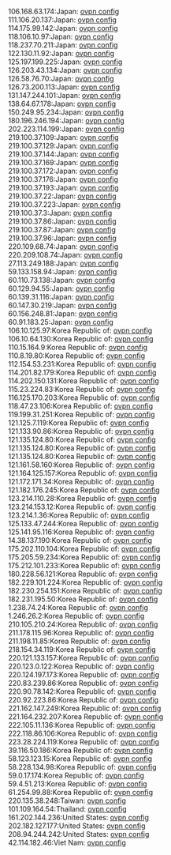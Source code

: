 106.168.63.174:Japan: [ovpn config](vpn/106_168_63_174.ovpn)  
111.106.20.137:Japan: [ovpn config](vpn/111_106_20_137.ovpn)  
114.175.99.142:Japan: [ovpn config](vpn/114_175_99_142.ovpn)  
118.106.10.97:Japan: [ovpn config](vpn/118_106_10_97.ovpn)  
118.237.70.211:Japan: [ovpn config](vpn/118_237_70_211.ovpn)  
122.130.11.92:Japan: [ovpn config](vpn/122_130_11_92.ovpn)  
125.197.199.225:Japan: [ovpn config](vpn/125_197_199_225.ovpn)  
126.203.43.134:Japan: [ovpn config](vpn/126_203_43_134.ovpn)  
126.58.76.70:Japan: [ovpn config](vpn/126_58_76_70.ovpn)  
126.73.200.113:Japan: [ovpn config](vpn/126_73_200_113.ovpn)  
131.147.244.101:Japan: [ovpn config](vpn/131_147_244_101.ovpn)  
138.64.67.178:Japan: [ovpn config](vpn/138_64_67_178.ovpn)  
150.249.95.234:Japan: [ovpn config](vpn/150_249_95_234.ovpn)  
180.196.246.194:Japan: [ovpn config](vpn/180_196_246_194.ovpn)  
202.223.114.199:Japan: [ovpn config](vpn/202_223_114_199.ovpn)  
219.100.37.109:Japan: [ovpn config](vpn/219_100_37_109.ovpn)  
219.100.37.129:Japan: [ovpn config](vpn/219_100_37_129.ovpn)  
219.100.37.144:Japan: [ovpn config](vpn/219_100_37_144.ovpn)  
219.100.37.169:Japan: [ovpn config](vpn/219_100_37_169.ovpn)  
219.100.37.172:Japan: [ovpn config](vpn/219_100_37_172.ovpn)  
219.100.37.176:Japan: [ovpn config](vpn/219_100_37_176.ovpn)  
219.100.37.193:Japan: [ovpn config](vpn/219_100_37_193.ovpn)  
219.100.37.22:Japan: [ovpn config](vpn/219_100_37_22.ovpn)  
219.100.37.223:Japan: [ovpn config](vpn/219_100_37_223.ovpn)  
219.100.37.3:Japan: [ovpn config](vpn/219_100_37_3.ovpn)  
219.100.37.86:Japan: [ovpn config](vpn/219_100_37_86.ovpn)  
219.100.37.87:Japan: [ovpn config](vpn/219_100_37_87.ovpn)  
219.100.37.96:Japan: [ovpn config](vpn/219_100_37_96.ovpn)  
220.109.68.74:Japan: [ovpn config](vpn/220_109_68_74.ovpn)  
220.209.108.74:Japan: [ovpn config](vpn/220_209_108_74.ovpn)  
27.113.249.188:Japan: [ovpn config](vpn/27_113_249_188.ovpn)  
59.133.158.94:Japan: [ovpn config](vpn/59_133_158_94.ovpn)  
60.110.73.138:Japan: [ovpn config](vpn/60_110_73_138.ovpn)  
60.129.94.55:Japan: [ovpn config](vpn/60_129_94_55.ovpn)  
60.139.31.116:Japan: [ovpn config](vpn/60_139_31_116.ovpn)  
60.147.30.219:Japan: [ovpn config](vpn/60_147_30_219.ovpn)  
60.156.248.81:Japan: [ovpn config](vpn/60_156_248_81.ovpn)  
60.91.183.25:Japan: [ovpn config](vpn/60_91_183_25.ovpn)  
106.10.125.97:Korea Republic of: [ovpn config](vpn/106_10_125_97.ovpn)  
106.10.64.130:Korea Republic of: [ovpn config](vpn/106_10_64_130.ovpn)  
110.15.164.9:Korea Republic of: [ovpn config](vpn/110_15_164_9.ovpn)  
110.8.19.80:Korea Republic of: [ovpn config](vpn/110_8_19_80.ovpn)  
112.154.53.231:Korea Republic of: [ovpn config](vpn/112_154_53_231.ovpn)  
114.201.82.179:Korea Republic of: [ovpn config](vpn/114_201_82_179.ovpn)  
114.202.150.131:Korea Republic of: [ovpn config](vpn/114_202_150_131.ovpn)  
115.23.224.83:Korea Republic of: [ovpn config](vpn/115_23_224_83.ovpn)  
116.125.170.203:Korea Republic of: [ovpn config](vpn/116_125_170_203.ovpn)  
118.47.23.106:Korea Republic of: [ovpn config](vpn/118_47_23_106.ovpn)  
119.199.31.251:Korea Republic of: [ovpn config](vpn/119_199_31_251.ovpn)  
121.125.7.119:Korea Republic of: [ovpn config](vpn/121_125_7_119.ovpn)  
121.133.90.86:Korea Republic of: [ovpn config](vpn/121_133_90_86.ovpn)  
121.135.124.80:Korea Republic of: [ovpn config](vpn/121_135_124_80.ovpn)  
121.135.124.80:Korea Republic of: [ovpn config](vpn/121_135_124_80.ovpn)  
121.135.124.80:Korea Republic of: [ovpn config](vpn/121_135_124_80.ovpn)  
121.161.58.160:Korea Republic of: [ovpn config](vpn/121_161_58_160.ovpn)  
121.164.125.157:Korea Republic of: [ovpn config](vpn/121_164_125_157.ovpn)  
121.172.171.34:Korea Republic of: [ovpn config](vpn/121_172_171_34.ovpn)  
121.182.176.245:Korea Republic of: [ovpn config](vpn/121_182_176_245.ovpn)  
123.214.110.28:Korea Republic of: [ovpn config](vpn/123_214_110_28.ovpn)  
123.214.153.12:Korea Republic of: [ovpn config](vpn/123_214_153_12.ovpn)  
123.214.1.36:Korea Republic of: [ovpn config](vpn/123_214_1_36.ovpn)  
125.133.47.244:Korea Republic of: [ovpn config](vpn/125_133_47_244.ovpn)  
125.141.95.116:Korea Republic of: [ovpn config](vpn/125_141_95_116.ovpn)  
14.38.137.190:Korea Republic of: [ovpn config](vpn/14_38_137_190.ovpn)  
175.202.110.104:Korea Republic of: [ovpn config](vpn/175_202_110_104.ovpn)  
175.205.59.234:Korea Republic of: [ovpn config](vpn/175_205_59_234.ovpn)  
175.212.101.233:Korea Republic of: [ovpn config](vpn/175_212_101_233.ovpn)  
180.228.56.121:Korea Republic of: [ovpn config](vpn/180_228_56_121.ovpn)  
182.229.101.224:Korea Republic of: [ovpn config](vpn/182_229_101_224.ovpn)  
182.230.254.151:Korea Republic of: [ovpn config](vpn/182_230_254_151.ovpn)  
182.231.195.50:Korea Republic of: [ovpn config](vpn/182_231_195_50.ovpn)  
1.238.74.24:Korea Republic of: [ovpn config](vpn/1_238_74_24.ovpn)  
1.246.26.2:Korea Republic of: [ovpn config](vpn/1_246_26_2.ovpn)  
210.105.210.24:Korea Republic of: [ovpn config](vpn/210_105_210_24.ovpn)  
211.178.115.96:Korea Republic of: [ovpn config](vpn/211_178_115_96.ovpn)  
211.198.11.85:Korea Republic of: [ovpn config](vpn/211_198_11_85.ovpn)  
218.154.34.119:Korea Republic of: [ovpn config](vpn/218_154_34_119.ovpn)  
220.121.133.157:Korea Republic of: [ovpn config](vpn/220_121_133_157.ovpn)  
220.123.0.122:Korea Republic of: [ovpn config](vpn/220_123_0_122.ovpn)  
220.124.197.173:Korea Republic of: [ovpn config](vpn/220_124_197_173.ovpn)  
220.83.239.86:Korea Republic of: [ovpn config](vpn/220_83_239_86.ovpn)  
220.90.78.142:Korea Republic of: [ovpn config](vpn/220_90_78_142.ovpn)  
220.92.223.86:Korea Republic of: [ovpn config](vpn/220_92_223_86.ovpn)  
221.162.147.249:Korea Republic of: [ovpn config](vpn/221_162_147_249.ovpn)  
221.164.232.207:Korea Republic of: [ovpn config](vpn/221_164_232_207.ovpn)  
222.105.11.136:Korea Republic of: [ovpn config](vpn/222_105_11_136.ovpn)  
222.118.86.106:Korea Republic of: [ovpn config](vpn/222_118_86_106.ovpn)  
223.28.224.119:Korea Republic of: [ovpn config](vpn/223_28_224_119.ovpn)  
39.116.50.186:Korea Republic of: [ovpn config](vpn/39_116_50_186.ovpn)  
58.123.123.15:Korea Republic of: [ovpn config](vpn/58_123_123_15.ovpn)  
58.228.134.98:Korea Republic of: [ovpn config](vpn/58_228_134_98.ovpn)  
59.0.17.174:Korea Republic of: [ovpn config](vpn/59_0_17_174.ovpn)  
59.4.51.213:Korea Republic of: [ovpn config](vpn/59_4_51_213.ovpn)  
61.254.99.88:Korea Republic of: [ovpn config](vpn/61_254_99_88.ovpn)  
220.135.38.248:Taiwan: [ovpn config](vpn/220_135_38_248.ovpn)  
101.109.164.54:Thailand: [ovpn config](vpn/101_109_164_54.ovpn)  
161.202.144.236:United States: [ovpn config](vpn/161_202_144_236.ovpn)  
202.182.127.177:United States: [ovpn config](vpn/202_182_127_177.ovpn)  
208.94.244.242:United States: [ovpn config](vpn/208_94_244_242.ovpn)  
42.114.182.46:Viet Nam: [ovpn config](vpn/42_114_182_46.ovpn)  
